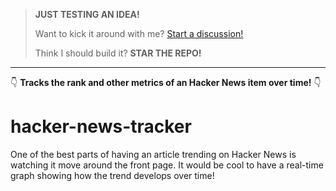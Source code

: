 > **JUST TESTING AN IDEA!**
>
> Want to kick it around with me? [Start a discussion!](https://github.com/karmaniverous/hacker-news-tracker/discussions)
>
> Think I should build it? **STAR THE REPO!**

---

👇 **Tracks the rank and other metrics of an Hacker News item over time!** 👇

# hacker-news-tracker

One of the best parts of having an article trending on Hacker News is watching it move around the front page. It would be cool to have a real-time graph showing how the trend develops over time!
